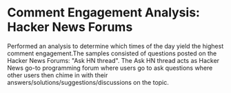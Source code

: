 # Comment Engagement Analysis: Hacker News Forums
Performed an analysis to determine which times of the day yield the highest comment engagement.The samples consisted of questions posted on the Hacker News Forums: "Ask HN thread". The Ask HN thread acts as Hacker News go-to programming forum where users go to ask questions where other users then chime in with their answers/solutions/suggestions/discussions on the topic.
